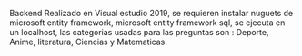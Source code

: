 Backend
Realizado en Visual estudio 2019, se requieren instalar nuguets de microsoft entity framework, microsoft entity framework sql, se ejecuta en un localhost, las categorias usadas para las preguntas son : Deporte, Anime, literatura, Ciencias y Matematicas.
